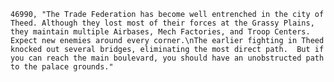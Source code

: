 ﻿```text
46990, "The Trade Federation has become well entrenched in the city of Theed. Although they lost most of their forces at the Grassy Plains, they maintain multiple Airbases, Mech Factories, and Troop Centers.  Expect new enemies around every corner.\nThe earlier fighting in Theed knocked out several bridges, eliminating the most direct path.  But if you can reach the main boulevard, you should have an unobstructed path to the palace grounds."
```